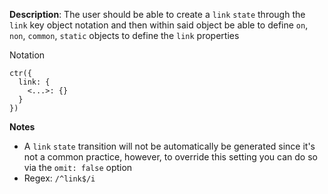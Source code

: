 __Description__: The user should be able to create a `link` `state` through the `link` key object notation and then within said object be able to define `on`, `non`, `common`, `static` objects to define the `link` properties

Notation
```
ctr({
  link: {
    <...>: {}
  }
})
```

__Notes__

- A `link` `state` transition will not be automatically be generated since it's not a common practice, however, to override this setting you can do so via the `omit: false` option
- Regex: `/^link$/i`